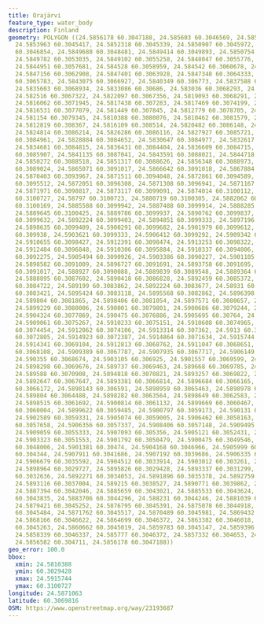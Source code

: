 ```yaml
---
title: Orajärvi
feature_type: water_body
description: Finland
geometry: POLYGON ((24.5856178 60.3047188, 24.585603 60.3046569, 24.5854987 60.3045856,
  24.5853963 60.3045417, 24.5852318 60.3045339, 24.5850907 60.3045972, 24.5850437
  60.3046854, 24.5849688 60.3048481, 24.5849414 60.3049893, 24.5850754 60.3051223,
  24.5849782 60.3053035, 24.5849102 60.3055258, 24.5848047 60.3055776, 24.584613 60.3056131,
  24.5844951 60.3057681, 24.584528 60.3058959, 24.584542 60.3060678, 24.584701 60.3062169,
  24.5847156 60.3062908, 24.5847401 60.3063928, 24.5847348 60.3064333, 24.5845529
  60.3065783, 24.5843075 60.3066927, 24.5840349 60.306773, 24.5837588 60.3068484,
  24.5835603 60.3068934, 24.5833086 60.30686, 24.583036 60.3068293, 24.5828543 60.3067589,
  24.582516 60.3067322, 24.5822097 60.3067356, 24.5819093 60.3068291, 24.5816018 60.3070626,
  24.5816062 60.3071945, 24.5817438 60.307283, 24.5817469 60.3074199, 24.5818125 60.3075499,
  24.5816531 60.3077079, 24.581449 60.307845, 24.5812779 60.3078705, 24.5811748 60.3078961,
  24.581154 60.3079345, 24.5810388 60.3080076, 24.5810462 60.3081579, 24.5811138 60.308291,
  24.5812819 60.308367, 24.5816109 60.308514, 24.5820482 60.3086148, 24.5822392 60.3086079,
  24.5824814 60.3086214, 24.5826286 60.3086116, 24.5827927 60.3085721, 24.5828141
  60.3084961, 24.5828884 60.3084652, 24.5830647 60.3084977, 24.5832617 60.3085001,
  24.5834681 60.3084815, 24.5836431 60.3084404, 24.5836609 60.3084715, 24.5838339
  60.3085907, 24.5841135 60.3087041, 24.5843591 60.3088021, 24.5844718 60.3088058,
  24.5850272 60.3088518, 24.5851317 60.3088626, 24.5856348 60.3088973, 24.5860922
  60.3089024, 24.5865071 60.3091017, 24.5866642 60.3091018, 24.5867884 60.3092713,
  24.5870403 60.3093967, 24.5871511 60.3094048, 24.5872861 60.3094589, 24.5873533
  60.3095512, 24.5872051 60.3096308, 24.5871308 60.3096941, 24.5871167 60.3097637,
  24.5871971 60.3098817, 24.5873117 60.3099091, 24.5874014 60.3100112, 24.5876654
  60.3100727, 24.58797 60.3100723, 24.5880719 60.3100305, 24.5882062 60.3100096, 24.5884768
  60.3100169, 24.5885588 60.3099942, 24.5887488 60.3099914, 24.5888285 60.3100262,
  24.5889645 60.3100425, 24.5889786 60.3099937, 24.5890762 60.3099837, 24.5891441
  60.3099632, 24.5892224 60.3099403, 24.5894851 60.3099333, 24.5897196 60.3099124,
  24.5898635 60.3099409, 24.5900291 60.3099682, 24.5901979 60.3099612, 24.5902401
  60.309938, 24.5903621 60.3099333, 24.5906412 60.3099292, 24.5909342 60.3098845,
  24.5910655 60.3098427, 24.5912391 60.3098474, 24.5913253 60.3098322, 24.591327 60.3097684,
  24.5912484 60.3096848, 24.5910306 60.3095884, 24.5910337 60.3094006, 24.5908395
  60.3092275, 24.5905494 60.3090926, 24.5903386 60.3090227, 24.5901105 60.3090071,
  24.5898582 60.3091009, 24.5896727 60.3091691, 24.5893758 60.3091695, 24.5891146
  60.3091017, 24.588927 60.3090088, 24.5889839 60.3089548, 24.5889364 60.3088973,
  24.5888895 60.3087602, 24.5890418 60.3086828, 24.5892459 60.3085372, 24.5892834
  60.3084722, 24.589199 60.3083862, 24.5892224 60.3083677, 24.58931 60.3083738, 24.5894335
  60.3083421, 24.5895424 60.3083118, 24.5895568 60.3082862, 24.5896398 60.3082654,
  24.589804 60.3081865, 24.5898406 60.3081054, 24.5897571 60.3080657, 24.5898406 60.3079909,
  24.5899229 60.3080006, 24.590001 60.3079801, 24.5900686 60.3079244, 24.5902495 60.3078636,
  24.5904324 60.3077869, 24.590475 60.3076886, 24.5905695 60.30764, 24.5907701 60.3075755,
  24.5909061 60.3075267, 24.5910233 60.3075151, 24.5910608 60.3074965, 24.5910374
  60.3074454, 24.5912062 60.3074106, 24.5913314 60.307362, 24.5913 60.307306, 24.5913985
  60.3072805, 24.5914923 60.3072387, 24.5914864 60.3071634, 24.5915744 60.3070815,
  24.5914341 60.3069104, 24.5912813 60.3068762, 24.5911047 60.3068651, 24.5910487
  60.3068108, 24.5909389 60.3067787, 24.5907935 60.3067717, 24.5906149 60.3067685,
  24.590355 60.3068674, 24.5903105 60.306925, 24.5901557 60.3069599, 24.5899171 60.3070031,
  24.5898298 60.3069676, 24.589737 60.3069463, 24.589668 60.3069785, 24.5896727 60.3070435,
  24.589588 60.3070908, 24.5894818 60.3070821, 24.5893257 60.3069822, 24.5892468 60.3068524,
  24.5892647 60.3067647, 24.5893381 60.3066814, 24.5896684 60.3066165, 24.5897268
  60.3066172, 24.5898143 60.306591, 24.5898959 60.3065463, 24.5898978 60.3064976,
  24.589804 60.3064488, 24.5898282 60.3063564, 24.5898649 60.3062583, 24.589804 60.3062118,
  24.5898515 60.3061692, 24.5900814 60.3061132, 24.5899669 60.3060467, 24.5899072
  60.3060004, 24.5899622 60.3059485, 24.5900797 60.3059173, 24.590131 60.3059301,
  24.5902589 60.3059331, 24.5905074 60.3059005, 24.5906462 60.3058163, 24.5905872
  60.3057658, 24.5906356 60.3057337, 24.5908406 60.3057148, 24.5909495 60.3056239,
  24.5909059 60.3055333, 24.5907093 60.305356, 24.5905121 60.3052431, 24.590415 60.3051942,
  24.5903323 60.3051553, 24.5901792 60.3050479, 24.5900475 60.3049546, 24.5900302
  60.3048006, 24.5901381 60.30474, 24.5904168 60.3046966, 24.5905999 60.3045452, 24.5907091
  60.304344, 24.5907911 60.3041686, 24.5907192 60.3039686, 24.5906335 60.3037551,
  24.5906679 60.3035592, 24.5904512 60.3033914, 24.5903012 60.303261, 24.5899843 60.3030651,
  24.5898964 60.3029727, 24.5895826 60.3029428, 24.5893337 60.3031299, 24.5892459
  60.3032636, 24.5892271 60.3034053, 24.5891896 60.3035378, 24.5892759 60.3036603,
  24.5893116 60.3037004, 24.589215 60.3038527, 24.5890771 60.3039862, 24.5889941 60.3040991,
  24.5887394 60.3042046, 24.5885659 60.3043021, 24.5885533 60.3043624, 24.5884815
  60.3043835, 24.5883706 60.3044296, 24.588231 60.3044246, 24.5881039 60.3044744,
  24.5879421 60.3045252, 24.5876795 60.3045391, 24.5875078 60.3044918, 24.5872949
  60.3045484, 24.5871762 60.3045517, 24.5870489 60.3045981, 24.5869432 60.3046437,
  24.5868166 60.3046622, 24.5864699 60.3046372, 24.5863382 60.3046018, 24.5861952
  60.3045263, 24.5860662 60.3045019, 24.5859783 60.3045147, 24.5859396 60.3045716,
  24.5858339 60.3046337, 24.585777 60.3046372, 24.5857332 60.304653, 24.5856863 60.3046948,
  24.5856582 60.304711, 24.5856178 60.3047188))
geo_error: 100.0
bbox:
  xmin: 24.5810388
  ymin: 60.3029428
  xmax: 24.5915744
  ymax: 60.3100727
longitude: 24.5871063
latitude: 60.3069816
OSM: https://www.openstreetmap.org/way/23193687
---
```

